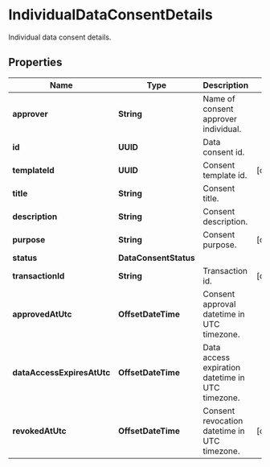 

# IndividualDataConsentDetails

Individual data consent details.

## Properties

Name | Type | Description | Notes
------------ | ------------- | ------------- | -------------
**approver** | **String** | Name of consent approver individual. | 
**id** | **UUID** | Data consent id. | 
**templateId** | **UUID** | Consent template id. |  [optional]
**title** | **String** | Consent title. | 
**description** | **String** | Consent description. | 
**purpose** | **String** | Consent purpose. |  [optional]
**status** | **DataConsentStatus** |  | 
**transactionId** | **String** | Transaction id. |  [optional]
**approvedAtUtc** | **OffsetDateTime** | Consent approval datetime in UTC timezone. | 
**dataAccessExpiresAtUtc** | **OffsetDateTime** | Data access expiration datetime in UTC timezone. | 
**revokedAtUtc** | **OffsetDateTime** | Consent revocation datetime in UTC timezone. |  [optional]



